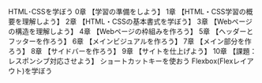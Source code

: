 HTML･CSSを学ぼう
0章 【学習の準備をしよう】
1章 【HTML・CSS学習の概要を理解しよう】
2章 【HTML・CSSの基本書式を学ぼう】
3章 【Webページの構造を理解しよう】
4章 【Webページの枠組みを作ろう】
5章 【ヘッダーとフッターを作ろう】
6章 【メインビジュアルを作ろう】
7章 【メイン部分を作ろう】
8章 【サイドバーを作ろう】
9章 【サイトを仕上げよう】
10章 【課題：レスポンシブ対応させよう】
ショートカットキーを使おう
Flexbox(Flexレイアウト)を学ぼう
